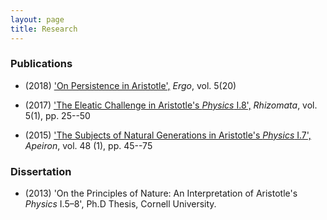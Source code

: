 ```yaml
---
layout: page
title: Research
---
```



### Publications ###

+ (2018) ['On Persistence in Aristotle',](https://quod.lib.umich.edu/e/ergo/12405314.0005.020?view=text;rgn=main) *Ergo*, vol. 5(20)  

+ (2017) ['The Eleatic Challenge in Aristotle's *Physics* I.8',](https://www.degruyter.com/view/j/rhiz.2017.5.issue-1/rhiz-2017-0002/rhiz-2017-0002.xml) *Rhizomata*, vol. 5(1), pp. 25--50

+ (2015) ['The Subjects of Natural Generations in Aristotle's *Physics* I.7',](http://www.degruyter.com/view/j/apeiron.2015.48.issue-1/apeiron-2014-0020/apeiron-2014-0020.xml) *Apeiron*, vol. 48 (1), pp. 45--75 




### Dissertation ###

+ (2013) 'On the Principles of Nature: An Interpretation of Aristotle's *Physics* I.5–8', Ph.D Thesis, Cornell University.
 

